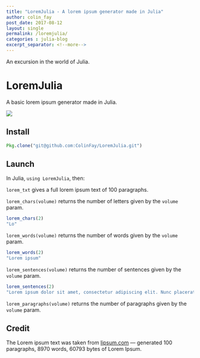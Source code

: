 ```yaml
---
title: "LoremJulia - A lorem ipsum generator made in Julia"
author: colin_fay
post_date: 2017-08-12
layout: single
permalink: /loremjulia/
categories : julia-blog
excerpt_separator: <!--more-->
---
```


An excursion in the world of Julia.

<!--more-->

# LoremJulia

A basic lorem ipsum generator made in Julia.

![](https://raw.githubusercontent.com/ColinFay/colinfay.github.io/master/uploads/2017/08/lorem_ipsum.jpeg)

## Install

```julia
Pkg.clone("git@github.com:ColinFay/LoremJulia.git")
```

## Launch

In Julia, `using LoremJulia`, then:

`lorem_txt` gives a full lorem ipsum text of 100 paragraphs.

`lorem_chars(volume)` returns the number of letters given by the `volume` param.

```julia
lorem_chars(2)
"Lo"
```

`lorem_words(volume)` returns the number of words given by the `volume` param.

```julia
lorem_words(2)
"Lorem ipsum"
```

`lorem_sentences(volume)` returns the number of sentences given by the `volume` param.


```julia
lorem_sentences(2)
"Lorem ipsum dolor sit amet, consectetur adipiscing elit. Nunc placerat lorem ullamcorper, sagittis massa et, elementum dui"
```


`lorem_paragraphs(volume)` returns the number of paragraphs given by the `volume` param.

## Credit

The Lorem ipsum text was taken from [lipsum.com](http://lipsum.com/) — generated 100 paragraphs, 8970 words, 60793 bytes of Lorem Ipsum.
